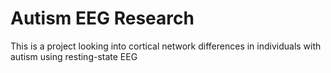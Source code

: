 # Autism EEG Research #

This is a project looking into cortical network differences in individuals with autism using resting-state EEG
